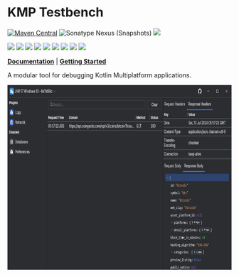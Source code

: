 KMP Testbench
===
[![Maven Central](https://img.shields.io/maven-central/v/org.drewcarlson.testbench/desktop?label=maven&color=blue)](https://central.sonatype.com/search?q=desktop-*&namespace=org.drewcarlson.testbench)
![Sonatype Nexus (Snapshots)](https://img.shields.io/nexus/s/org.drewcarlson.testbench/desktop?server=https%3A%2F%2Fs01.oss.sonatype.org)
![](https://github.com/DrewCarlson/kmp-testbench/workflows/Tests/badge.svg)

![](https://img.shields.io/static/v1?label=&message=Platforms&color=grey)
![](https://img.shields.io/static/v1?label=&message=Js&color=blue)
![](https://img.shields.io/static/v1?label=&message=Jvm&color=blue)
![](https://img.shields.io/static/v1?label=&message=Linux&color=blue)
![](https://img.shields.io/static/v1?label=&message=macOS&color=blue)
![](https://img.shields.io/static/v1?label=&message=Windows&color=blue)
![](https://img.shields.io/static/v1?label=&message=iOS&color=blue)
![](https://img.shields.io/static/v1?label=&message=tvOS&color=blue)
![](https://img.shields.io/static/v1?label=&message=watchOS&color=blue)

**[Documentation](https://drewcarlson.github.io/kmp-testbench/latest/)** |
**[Getting Started](https://drewcarlson.github.io/kmp-testbench/latest/getting-started/)**

A modular tool for debugging Kotlin Multiplatform applications.

<img src="docs/img/screenshot.png" width="805px" height="416px">

